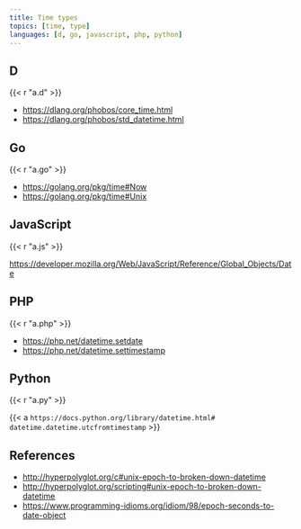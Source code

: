 ```yaml
---
title: Time types
topics: [time, type]
languages: [d, go, javascript, php, python]
---
```


## D

{{< r "a.d" >}}

- <https://dlang.org/phobos/core_time.html>
- <https://dlang.org/phobos/std_datetime.html>

## Go

{{< r "a.go" >}}

- <https://golang.org/pkg/time#Now>
- <https://golang.org/pkg/time#Unix>

## JavaScript

{{< r "a.js" >}}

<https://developer.mozilla.org/Web/JavaScript/Reference/Global_Objects/Date>

## PHP

{{< r "a.php" >}}

- <https://php.net/datetime.setdate>
- <https://php.net/datetime.settimestamp>

## Python

{{< r "a.py" >}}

{{< a `https://docs.python.org/library/datetime.html#
datetime.datetime.utcfromtimestamp` >}}

## References

- <http://hyperpolyglot.org/c#unix-epoch-to-broken-down-datetime>
- <http://hyperpolyglot.org/scripting#unix-epoch-to-broken-down-datetime>
- <https://www.programming-idioms.org/idiom/98/epoch-seconds-to-date-object>
